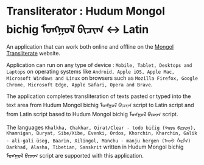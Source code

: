 # Transliterator : Hudum Mongol bichig ᠮᠣᠩᠭᠣᠯ ᠪᠢᠴᠢᠭ <-> Latin
An application that can work both online and offline on the [Mongol Transliterate](https://vyshantha.github.io/mongoliantransliterate/) website. 

Application can run on any type of device : ```Mobile, Tablet, Desktops and Laptops``` on operating systems like ```Android, Apple iOS, Apple Mac, Microsoft Windows and Linux``` on browsers such as ```Mozilla Firefox, Google Chrome, Microsoft Edge, Apple Safari, Opera and Brave```.

The application completes transliteration of texts pasted or typed into the text area from Hudum Mongol bichig ᠮᠣᠩᠭᠣᠯ ᠪᠢᠴᠢᠭ script to Latin script and from Latin script based to Hudum Mongol bichig ᠮᠣᠩᠭᠣᠯ ᠪᠢᠴᠢᠭ script.

The languages ```Khalkha, Chakhar, Oirat/Clear - todo bičig (ᡐᡆᡑᡆ ᡋᡅᡒᡅᡎ), Khamnigan, Buryat, Sibe/Xibe, Evenki, Ordos, Khorchin, Kharchin, Galik - ali-gali üseg, Baarin, Xilingol, Manchu - manju hergen (ᠮᠠᠨᠵᡠ ᡥᡝᡵᡤᡝᠨ) Darkhad, Alasha, Tibetian, Sanskrit``` written in Hudum Mongol bichig ᠮᠣᠩᠭᠣᠯ ᠪᠢᠴᠢᠭ script are supported with this application.
